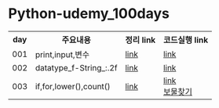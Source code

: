 # Python-udemy_100days

<table>
    <tr>
        <th>day</th>
        <th>주요내용</th>
        <th>정리 link</th>
        <th>코드실행 link</th>
    </tr>
    <tr>
        <td>001</td>
        <td>print,input,변수</td>
        <td>
            <a href="https://github.com/hyeah0/Python/blob/main/Udemy_100days/day001_print,input,%EB%B3%80%EC%88%98.md">link</a>
        </td>
        <td>
            <a href="https://replit.com/@hyeah0/day001#main.py">link</a>
        </td>
    </tr>
    <tr>
        <td>002</td>
        <td>datatype_f-String_:.2f</td>
        <td>
            <a href="https://github.com/hyeah0/Python/blob/main/Udemy_100days/day002_dataType_f-String_:.2f.md">link</a>
        </td>
        <td>
            <a href="https://replit.com/@hyeah0/day002#main.py">link</a>
        </td>
    </tr>
    <tr>
        <td>003</td>
        <td>if,for,lower(),count()</td>
        <td>
            <a href="https://github.com/hyeah0/Python/blob/main/Udemy_100days/day003_if%2Cfor%2Clower()%2Ccount().md">link</a>
        </td>
        <td>
            <a href="https://replit.com/@hyeah0/day003ifforlowercount#main.py">link</a>
            <br>
            <a href="https://replit.com/@hyeah0/day003findtreasure#main.py">보물찾기</a>
        </td>
    </tr>
    
</table>
